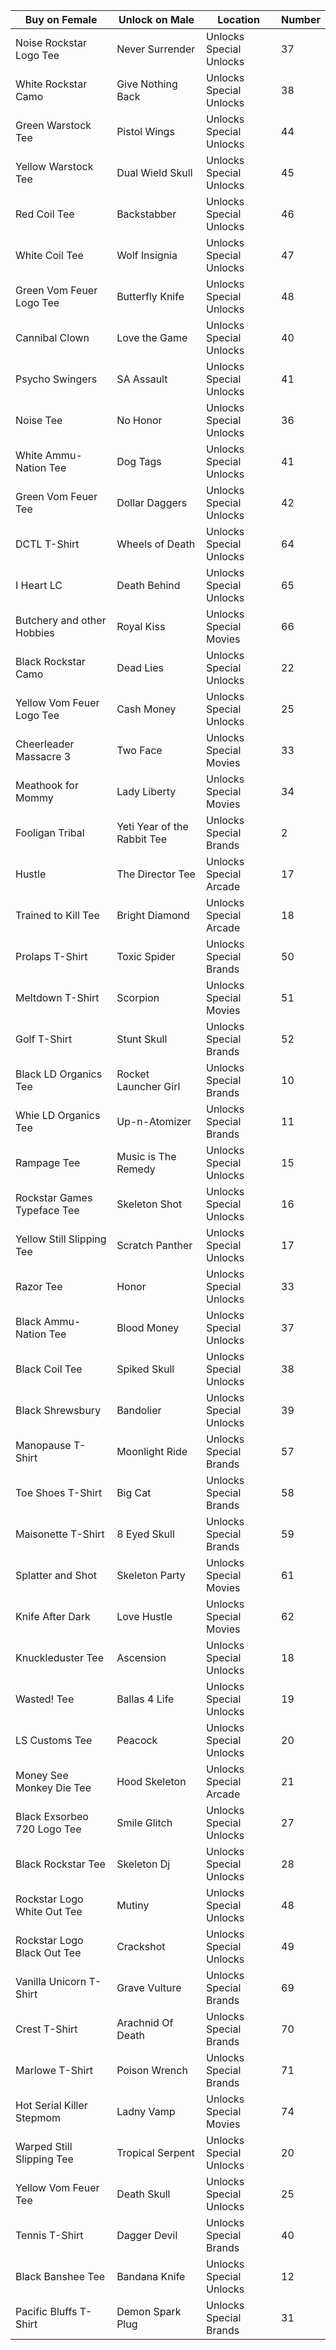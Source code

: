 |       Buy on Female       |       Unlock on Male      |        Location        |Number|
|---------------------------|---------------------------|------------------------|------|
|  Noise Rockstar Logo Tee  |      Never Surrender      | Unlocks Special Unlocks|  37  |
|    White Rockstar Camo    |     Give Nothing Back     | Unlocks Special Unlocks|  38  |
|     Green Warstock Tee    |        Pistol Wings       | Unlocks Special Unlocks|  44  |
|    Yellow Warstock Tee    |      Dual Wield Skull     | Unlocks Special Unlocks|  45  |
|        Red Coil Tee       |        Backstabber        | Unlocks Special Unlocks|  46  |
|       White Coil Tee      |       Wolf Insignia       | Unlocks Special Unlocks|  47  |
|  Green Vom Feuer Logo Tee |      Butterfly Knife      | Unlocks Special Unlocks|  48  |
|       Cannibal Clown      |        Love the Game      | Unlocks Special Unlocks|   40 |
|      Psycho Swingers      |         SA Assault        | Unlocks Special Unlocks|   41 |
|         Noise Tee         |          No Honor         | Unlocks Special Unlocks|  36  |
|   White Ammu-Nation Tee   |          Dog Tags         | Unlocks Special Unlocks|  41  |
|    Green Vom Feuer Tee    |       Dollar Daggers      | Unlocks Special Unlocks|  42  |
|        DCTL T-Shirt       |      Wheels of Death      | Unlocks Special Unlocks|  64  |
|         I Heart LC        |        Death Behind       | Unlocks Special Unlocks|  65  |
| Butchery and other Hobbies|         Royal Kiss        | Unlocks Special Movies |  66  |
|    Black Rockstar Camo    |         Dead Lies         | Unlocks Special Unlocks|  22  |
| Yellow Vom Feuer Logo Tee |         Cash Money        | Unlocks Special Unlocks|  25  |
|   Cheerleader Massacre 3  |          Two Face         | Unlocks Special Movies |  33  |
|     Meathook for Mommy    |        Lady Liberty       | Unlocks Special Movies |  34  |
|      Fooligan Tribal      |Yeti Year of the Rabbit Tee| Unlocks Special Brands |   2  |
|           Hustle          |      The Director Tee     | Unlocks Special Arcade |  17  |
|    Trained to Kill Tee    |       Bright Diamond      | Unlocks Special Arcade |  18  |
|      Prolaps T-Shirt      |        Toxic Spider       | Unlocks Special Brands |  50  |
|      Meltdown T-Shirt     |          Scorpion         | Unlocks Special Movies |  51  |
|        Golf T-Shirt       |        Stunt Skull        | Unlocks Special Brands |  52  |
|   Black LD Organics Tee   |    Rocket Launcher Girl   |  Unlocks Special Brands|   10 |
|    Whie LD Organics Tee   |        Up-n-Atomizer      |  Unlocks Special Brands|   11 |
|        Rampage Tee        |     Music is The Remedy   | Unlocks Special Unlocks|   15 |
|Rockstar Games Typeface Tee|        Skeleton Shot      | Unlocks Special Unlocks|   16 |
| Yellow Still Slipping Tee |       Scratch Panther     | Unlocks Special Unlocks|   17 |
|         Razor Tee         |            Honor          | Unlocks Special Unlocks|   33 |
|   Black Ammu-Nation Tee   |         Blood Money       | Unlocks Special Unlocks|   37 |
|       Black Coil Tee      |        Spiked Skull       | Unlocks Special Unlocks|   38 |
|      Black Shrewsbury     |          Bandolier        | Unlocks Special Unlocks|   39 |
|     Manopause T-Shirt     |       Moonlight Ride      |  Unlocks Special Brands|   57 |
|     Toe Shoes T-Shirt     |           Big Cat         |  Unlocks Special Brands|   58 |
|     Maisonette T-Shirt    |        8 Eyed Skull       |  Unlocks Special Brands|   59 |
|     Splatter and Shot     |       Skeleton Party      |  Unlocks Special Movies|   61 |
|      Knife After Dark     |         Love Hustle       |  Unlocks Special Movies|   62 |
|     Knuckleduster Tee     |          Ascension        | Unlocks Special Unlocks|   18 |
|        Wasted! Tee        |        Ballas 4 Life      | Unlocks Special Unlocks|   19 |
|       LS Customs Tee      |           Peacock         | Unlocks Special Unlocks|   20 |
|  Money See Monkey Die Tee |        Hood Skeleton      |  Unlocks Special Arcade|   21 |
|Black Exsorbeo 720 Logo Tee|        Smile Glitch       | Unlocks Special Unlocks|   27 |
|     Black Rockstar Tee    |         Skeleton Dj       | Unlocks Special Unlocks|   28 |
|Rockstar Logo White Out Tee|           Mutiny          | Unlocks Special Unlocks|   48 |
|Rockstar Logo Black Out Tee|          Crackshot        | Unlocks Special Unlocks|   49 |
|  Vanilla Unicorn T-Shirt  |        Grave Vulture      |  Unlocks Special Brands|   69 |
|       Crest T-Shirt       |      Arachnid Of Death    |  Unlocks Special Brands|   70 |
|      Marlowe T-Shirt      |        Poison Wrench      |  Unlocks Special Brands|   71 |
| Hot Serial Killer Stepmom |         Ladny Vamp        |  Unlocks Special Movies|   74 |
| Warped Still Slipping Tee |      Tropical Serpent     | Unlocks Special Unlocks|  20  |
|    Yellow Vom Feuer Tee   |        Death Skull        | Unlocks Special Unlocks|  25  |
|       Tennis T-Shirt      |        Dagger Devil       | Unlocks Special Brands |  40  |
|     Black Banshee Tee     |        Bandana Knife      | Unlocks Special Unlocks|   12 |
|   Pacific Bluffs T-Shirt  |      Demon Spark Plug     |  Unlocks Special Brands|   31 |